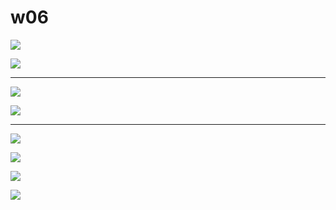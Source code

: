 # w06

![](https://i.imgur.com/0pcdHdz.png)

![](https://i.imgur.com/0TuniS3.png)

---

![](https://i.imgur.com/e4m7oxA.png)

![](https://i.imgur.com/OE9o3Mq.png)

---

![](https://i.imgur.com/2nWDft2.png)

![](https://i.imgur.com/VnCqAl0.png)

![](https://i.imgur.com/0NBPflg.png)

![](https://i.imgur.com/aiEM3To.png)
